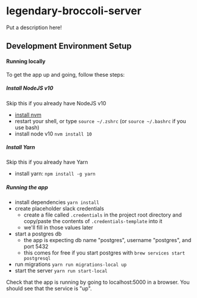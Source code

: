 # legendary-broccoli-server

Put a description here!

## Development Environment Setup

#### Running locally

To get the app up and going, follow these steps:

##### Install NodeJS v10

Skip this if you already have NodeJS v10

- [install nvm](https://github.com/nvm-sh/nvm#install--update-script)
- restart your shell, or type `source ~/.zshrc` (or `source ~/.bashrc` if you use bash)
- install node v10 `nvm install 10`

##### Install Yarn

Skip this if you already have Yarn

- install yarn: `npm install -g yarn`

##### Running the app

- install dependencies `yarn install`
- create placeholder slack credentials
  - create a file called `.credentials` in the project root directory and copy/paste the contents of `.credentials-template` into it
  - we'll fill in those values later
- start a postgres db
  - the app is expecting db name "postgres", username "postgres", and port 5432
  - this comes for free if you start postgres with `brew services start postgresql`
- run migrations `yarn run migrations-local up` 
- start the server `yarn run start-local`

Check that the app is running by going to localhost:5000 in a browser. You should see that the service is "up".
